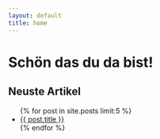 ```yaml
---
layout: default
title: home
---
```

# Schön das du da bist! 

## Neuste Artikel
<ul>
  {% for post in site.posts limit:5 %}
    <li>
      <a href="{{ post.url }}">{{ post.title }}</a>
    </li>
  {% endfor %}
</ul>